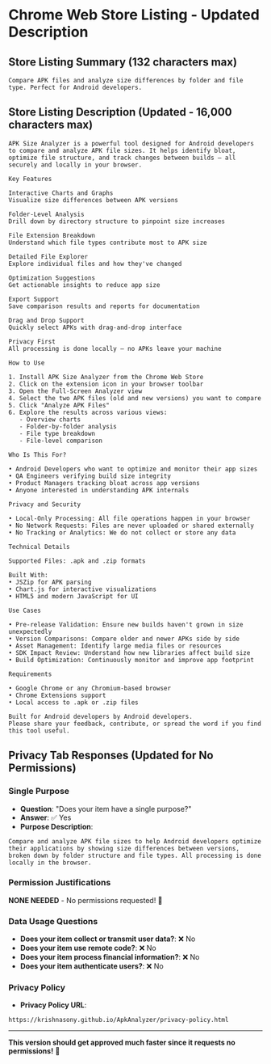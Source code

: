 # Chrome Web Store Listing - Updated Description

## Store Listing Summary (132 characters max)
```
Compare APK files and analyze size differences by folder and file type. Perfect for Android developers.
```

## Store Listing Description (Updated - 16,000 characters max)
```
APK Size Analyzer is a powerful tool designed for Android developers to compare and analyze APK file sizes. It helps identify bloat, optimize file structure, and track changes between builds — all securely and locally in your browser.

Key Features

Interactive Charts and Graphs
Visualize size differences between APK versions

Folder-Level Analysis
Drill down by directory structure to pinpoint size increases

File Extension Breakdown
Understand which file types contribute most to APK size

Detailed File Explorer
Explore individual files and how they've changed

Optimization Suggestions
Get actionable insights to reduce app size

Export Support
Save comparison results and reports for documentation

Drag and Drop Support
Quickly select APKs with drag-and-drop interface

Privacy First
All processing is done locally — no APKs leave your machine

How to Use

1. Install APK Size Analyzer from the Chrome Web Store
2. Click on the extension icon in your browser toolbar
3. Open the Full-Screen Analyzer view
4. Select the two APK files (old and new versions) you want to compare
5. Click "Analyze APK Files"
6. Explore the results across various views:
   - Overview charts
   - Folder-by-folder analysis
   - File type breakdown
   - File-level comparison

Who Is This For?

• Android Developers who want to optimize and monitor their app sizes
• QA Engineers verifying build size integrity
• Product Managers tracking bloat across app versions
• Anyone interested in understanding APK internals

Privacy and Security

• Local-Only Processing: All file operations happen in your browser
• No Network Requests: Files are never uploaded or shared externally
• No Tracking or Analytics: We do not collect or store any data

Technical Details

Supported Files: .apk and .zip formats

Built With:
• JSZip for APK parsing
• Chart.js for interactive visualizations
• HTML5 and modern JavaScript for UI

Use Cases

• Pre-release Validation: Ensure new builds haven't grown in size unexpectedly
• Version Comparisons: Compare older and newer APKs side by side
• Asset Management: Identify large media files or resources
• SDK Impact Review: Understand how new libraries affect build size
• Build Optimization: Continuously monitor and improve app footprint

Requirements

• Google Chrome or any Chromium-based browser
• Chrome Extensions support
• Local access to .apk or .zip files

Built for Android developers by Android developers.
Please share your feedback, contribute, or spread the word if you find this tool useful.
```

## Privacy Tab Responses (Updated for No Permissions)

### Single Purpose
- **Question**: "Does your item have a single purpose?"
- **Answer**: ✅ Yes
- **Purpose Description**: 
```
Compare and analyze APK file sizes to help Android developers optimize their applications by showing size differences between versions, broken down by folder structure and file types. All processing is done locally in the browser.
```

### Permission Justifications
**NONE NEEDED** - No permissions requested! 🎉

### Data Usage Questions
- **Does your item collect or transmit user data?**: ❌ No
- **Does your item use remote code?**: ❌ No  
- **Does your item process financial information?**: ❌ No
- **Does your item authenticate users?**: ❌ No

### Privacy Policy
- **Privacy Policy URL**: 
```
https://krishnasony.github.io/ApkAnalyzer/privacy-policy.html
```

---

**This version should get approved much faster since it requests no permissions!** 🚀
